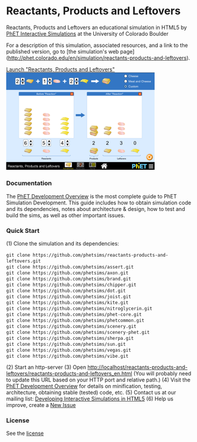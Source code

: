 Reactants, Products and Leftovers
=============
Reactants, Products and Leftovers
an educational simulation in HTML5
by [PhET Interactive Simulations](http://phet.colorado.edu/) at the University of Colorado Boulder

For a description of this simulation, associated resources, and a link to the published version,
go to [the simulation's web page] (http://phet.colorado.edu/en/simulation/reactants-products-and-leftovers).

[Launch "Reactants, Products and Leftovers"](http://phet.colorado.edu/sims/html/reactants-products-and-leftovers/latest/reactants-products-and-leftovers_en.html)
<a href="http://phet.colorado.edu/sims/html/reactants-products-and-leftovers/latest/reactants-products-and-leftovers_en.html">
<img src="https://raw.githubusercontent.com/phetsims/reactants-products-and-leftovers/master/assets/reactants-products-and-leftovers-screenshot.png" alt="Screenshot" style="width: 400px;"/>
</a>

### Documentation
The [PhET Development Overview](http://bit.ly/phet-development-overview) is the most complete guide to PhET Simulation Development.
This guide includes how to obtain simulation code and its dependencies, notes about architecture & design, how to test and build
the sims, as well as other important issues.

### Quick Start
(1) Clone the simulation and its dependencies:
```
git clone https://github.com/phetsims/reactants-products-and-leftovers.git
git clone https://github.com/phetsims/assert.git
git clone https://github.com/phetsims/axon.git
git clone https://github.com/phetsims/brand.git
git clone https://github.com/phetsims/chipper.git
git clone https://github.com/phetsims/dot.git
git clone https://github.com/phetsims/joist.git
git clone https://github.com/phetsims/kite.git
git clone https://github.com/phetsims/nitroglycerin.git
git clone https://github.com/phetsims/phet-core.git
git clone https://github.com/phetsims/phetcommon.git
git clone https://github.com/phetsims/scenery.git
git clone https://github.com/phetsims/scenery-phet.git
git clone https://github.com/phetsims/sherpa.git
git clone https://github.com/phetsims/sun.git
git clone https://github.com/phetsims/vegas.git
git clone https://github.com/phetsims/vibe.git
```
(2) Start an http-server
(3) Open [http://localhost/reactants-products-and-leftovers/reactants-products-and-leftovers_en.html](http://localhost/reactants-products-and-leftovers/reactants-products-and-leftovers_en.html) (You will probably need to update this URL based on your HTTP port and relative path.)
(4) Visit the [PhET Development Overview](http://bit.ly/phet-development-overview) for details on minification, testing, architecture, obtaining stable (tested) code, etc.
(5) Contact us at our mailing list: [Developing Interactive Simulations in HTML5](http://groups.google.com/forum/#!forum/developing-interactive-simulations-in-html5)
(6) Help us improve, create a [New Issue](http://github.com/phetsims/reactants-products-and-leftovers/issues/new)

### License
See the [license](LICENSE)
